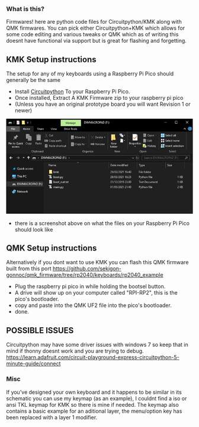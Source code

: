 ### What is this?

Firmwares! here are python code files for Circuitpython/KMK along with QMK firmwares. You can pick either Circuitpython+KMK which allows for some code editing and various tweaks or QMK which as of writing this doesnt have functional via support but is great for flashing and forgetting.

## KMK Setup instructions
The setup for any of my keyboards using a Raspberry Pi Pico should generally be the same

- Install [Circuitpython](https://circuitpython.org/board/raspberry_pi_pico/) To your Raspberry Pi Pico.
- Once installed, Extract A KMK Firmware zip to your raspberry pi pico
- (Unless you have an original prototype board you will want Revision 1 or newer)

![What your Raspberry Pi Drive Should Look Like](example.jpg)
- there is a screenshot above on what the files on your Raspberry Pi Pico should look like

## QMK Setup instructions
Alternatively if you dont want to use KMK you can flash this QMK firmware built from this port
https://github.com/sekigon-gonnoc/qmk_firmware/tree/rp2040/keyboards/rp2040_example

- Plug the raspberry pi pico in while holding the bootsel button.
- A drive will show up on your computer called "RPI-RP2", this is the pico's bootloader.
- copy and paste into the QMK UF2 file into the pico's bootloader.
- done.

## POSSIBLE ISSUES
Circuitpython may have some driver issues with windows 7 so keep that in mind if thonny doesnt work and you are trying to debug.
https://learn.adafruit.com/circuit-playground-express-circuitpython-5-minute-guide/connect


### Misc
If you've designed your own keyboard and it happens to be similar in its schematic you can use my keymap (as an example), I couldnt find a iso or ansi TKL keymap for KMK so there is mine if needed. The keymap also contains a basic example for an aditional layer, the menu/option key has been replaced with a layer 1 modifier.